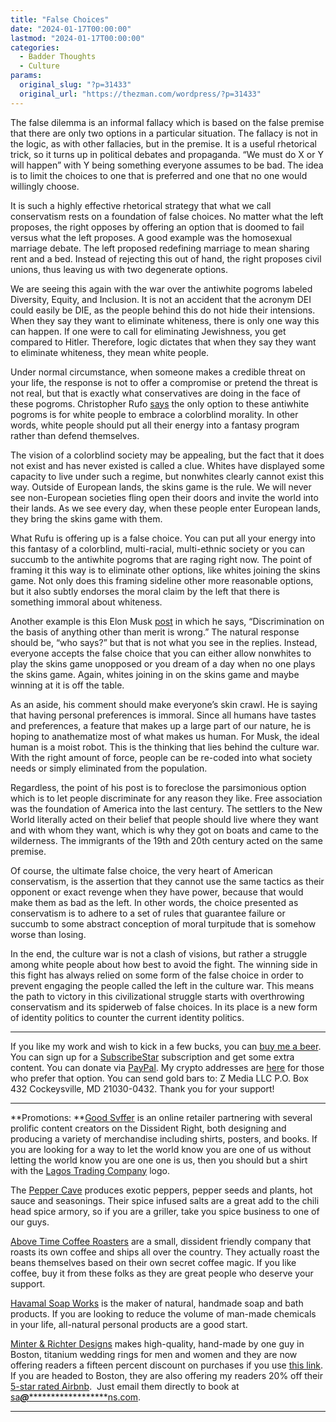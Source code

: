 ```yaml
---
title: "False Choices"
date: "2024-01-17T00:00:00"
lastmod: "2024-01-17T00:00:00"
categories:
  - Badder Thoughts
  - Culture
params:
  original_slug: "?p=31433"
  original_url: "https://thezman.com/wordpress/?p=31433"
---
```


The false dilemma is an informal fallacy which is based on the false
premise that there are only two options in a particular situation. The
fallacy is not in the logic, as with other fallacies, but in the
premise. It is a useful rhetorical trick, so it turns up in political
debates and propaganda. “We must do X or Y will happen” with Y being
something everyone assumes to be bad. The idea is to limit the choices
to one that is preferred and one that no one would willingly choose.

It is such a highly effective rhetorical strategy that what we call
conservatism rests on a foundation of false choices. No matter what the
left proposes, the right opposes by offering an option that is doomed to
fail versus what the left proposes. A good example was the homosexual
marriage debate. The left proposed redefining marriage to mean sharing
rent and a bed. Instead of rejecting this out of hand, the right
proposes civil unions, thus leaving us with two degenerate options.

We are seeing this again with the war over the antiwhite pogroms labeled
Diversity, Equity, and Inclusion. It is not an accident that the acronym
DEI could easily be DIE, as the people behind this do not hide their
intensions. When they say they want to eliminate whiteness, there is
only one way this can happen. If one were to call for eliminating
Jewishness, you get compared to Hitler. Therefore, logic dictates that
when they say they want to eliminate whiteness, they mean white people.

Under normal circumstance, when someone makes a credible threat on your
life, the response is not to offer a compromise or pretend the threat is
not real, but that is exactly what conservatives are doing in the face
of these pogroms. Christopher Rufo
<a href="https://twitter.com/realchrisrufo/status/1746967866342265125"
rel="noopener" target="_blank">says</a> the only option to these
antiwhite pogroms is for white people to embrace a colorblind morality.
In other words, white people should put all their energy into a fantasy
program rather than defend themselves.

The vision of a colorblind society may be appealing, but the fact that
it does not exist and has never existed is called a clue. Whites have
displayed some capacity to live under such a regime, but nonwhites
clearly cannot exist this way. Outside of European lands, the skins game
is the rule. We will never see non-European societies fling open their
doors and invite the world into their lands. As we see every day, when
these people enter European lands, they bring the skins game with them.

What Rufu is offering up is a false choice. You can put all your energy
into this fantasy of a colorblind, multi-racial, multi-ethnic society or
you can succumb to the antiwhite pogroms that are raging right now. The
point of framing it this way is to eliminate other options, like whites
joining the skins game. Not only does this framing sideline other more
reasonable options, but it also subtly endorses the moral claim by the
left that there is something immoral about whiteness.

Another example is this Elon Musk
<a href="https://twitter.com/elonmusk/status/1746917457313353942"
rel="noopener" target="_blank">post</a> in which he says,
“Discrimination on the basis of anything other than merit is wrong.” The
natural response should be, “who says?” but that is not what you see in
the replies. Instead, everyone accepts the false choice that you can
either allow nonwhites to play the skins game unopposed or you dream of
a day when no one plays the skins game. Again, whites joining in on the
skins game and maybe winning at it is off the table.

As an aside, his comment should make everyone’s skin crawl. He is saying
that having personal preferences is immoral. Since all humans have
tastes and preferences, a feature that makes up a large part of our
nature, he is hoping to anathematize most of what makes us human. For
Musk, the ideal human is a moist robot. This is the thinking that lies
behind the culture war. With the right amount of force, people can be
re-coded into what society needs or simply eliminated from the
population.

Regardless, the point of his post is to foreclose the parsimonious
option which is to let people discriminate for any reason they like.
Free association was the foundation of America into the last century.
The settlers to the New World literally acted on their belief that
people should live where they want and with whom they want, which is why
they got on boats and came to the wilderness. The immigrants of the 19th
and 20th century acted on the same premise.

Of course, the ultimate false choice, the very heart of American
conservatism, is the assertion that they cannot use the same tactics as
their opponent or exact revenge when they have power, because that would
make them as bad as the left. In other words, the choice presented as
conservatism is to adhere to a set of rules that guarantee failure or
succumb to some abstract conception of moral turpitude that is somehow
worse than losing.

In the end, the culture war is not a clash of visions, but rather a
struggle among white people about how best to avoid the fight. The
winning side in this fight has always relied on some form of the false
choice in order to prevent engaging the people called the left in the
culture war. This means the path to victory in this civilizational
struggle starts with overthrowing conservatism and its spiderweb of
false choices. In its place is a new form of identity politics to
counter the current identity politics.

------------------------------------------------------------------------

If you like my work and wish to kick in a few bucks, you can
<a href="https://www.buymeacoffee.com/mujolulu" rel="noopener"
target="_blank">buy me a beer</a>. You can sign up for a
<a href="https://www.subscribestar.com/the-z-blog" rel="noopener"
target="_blank">SubscribeStar</a> subscription and get some extra
content. You can donate via <a
href="https://www.paypal.com/donate/?cmd=_s-xclick&amp;hosted_button_id=UDAS2Q8JYA6CN&amp;source=url"
rel="noopener" target="_blank">PayPal</a>. My crypto addresses are
<a href="https://thezman.com/wordpress/?page_id=22713" rel="noopener"
target="_blank">here</a> for those who prefer that option. You can send
gold bars to: Z Media LLC P.O. Box 432 Cockeysville, MD 21030-0432.
Thank you for your support!

------------------------------------------------------------------------

**Promotions: **<a href="https://goodsvffer.com/" rel="noopener" target="_blank">Good
Svffer</a> is an online retailer partnering with several prolific
content creators on the Dissident Right, both designing and producing a
variety of merchandise including shirts, posters, and books. If you are
looking for a way to let the world know you are one of us without
letting the world know you are one one is us, then you should but a
shirt with the
<a href="https://goodsvffer.com/products/lagos-trading-company"
rel="noopener" target="_blank">Lagos Trading Company</a> logo.

The <a href="https://peppercave.com/shop/ols/products" rel="noopener"
target="_blank">Pepper Cave</a> produces exotic peppers, pepper seeds
and plants, hot sauce and seasonings. Their spice infused salts are a
great add to the chili head spice armory, so if you are a griller, take
you spice business to one of our guys.

<a href="https://abovetimecoffee.com/" rel="noopener"
target="_blank">Above Time Coffee Roasters</a> are a small, dissident
friendly company that roasts its own coffee and ships all over the
country. They actually roast the beans themselves based on their own
secret coffee magic. If you like coffee, buy it from these folks as they
are great people who deserve your support.

<a href="https://havamalsoapworks.com/" rel="noopener"
target="_blank">Havamal Soap Works</a> is the maker of natural, handmade
soap and bath products. If you are looking to reduce the volume of
man-made chemicals in your life, all-natural personal products are a
good start.

<a href="https://www.minterandrichterdesigns.com/"
rel="noreferrer nofollow noopener" target="_blank">Minter &amp; Richter
Designs</a> makes high-quality, hand-made by one guy in Boston, titanium
wedding rings for men and women and they are now offering readers a
fifteen percent discount on purchases if you use
<a href="https://www.minterandrichterdesigns.com/discount/ZMAN"
rel="noreferrer nofollow noopener" target="_blank">this link</a>.
<span class="highlight"><span class="colour"><span class="font"><span class="size">If
you are headed to Boston, they are also offering my readers 20% off
their <a
href="https://www.airbnb.com/users/7988017/listings?user_id=7988017&amp;s=3"
rel="noopener noreferrer" target="_blank">5-star rated Airbnb</a>.  Just
email them directly to book at
<a href="mailto:sa***@*********************ns.com"
data-original-string="uAggcVQ6LZs26HwaST/rPg==cb7XwxcgtQtVsDHyO2JQ6Hhv+r2/F73YBicze+iyDhdQadBmiazIzMZgxKwqvT5ozmZ"><span
class="apbct-email-encoder"
data-original-string="zw7+HViDU/O12532CkJSUw==cb7Hyk8VhTww/6CJxJA3RrjdWU2y2QoUxvbij5i/0qkCoy9uOxdRdp6FanA/9TayMb5"
title="This contact has been encoded by Anti-Spam by CleanTalk. Click to decode. To finish the decoding make sure that JavaScript is enabled in your browser.">sa<span
class="apbct-blur">***</span>@<span
class="apbct-blur">*********************</span>ns.com</span></a>.</span></span></span></span>

------------------------------------------------------------------------
